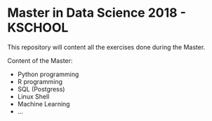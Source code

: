 # Master in Data Science 2018 - KSCHOOL

This repository will content all the exercises done during the Master.

Content of the Master:

- Python programming
- R programming
- SQL (Postgress)
- Linux Shell
- Machine Learning
- ...
